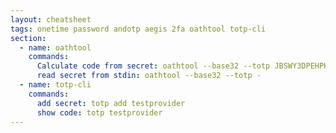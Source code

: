 ```yaml
---
layout: cheatsheet
tags: onetime password andotp aegis 2fa oathtool totp-cli
section:
  - name: oathtool
    commands:
      Calculate code from secret: oathtool --base32 --totp JBSWY3DPEHPK3PXP
      read secret from stdin: oathtool --base32 --totp -
  - name: totp-cli
    commands:
      add secret: totp add testprovider
      show code: totp testprovider
---
```

